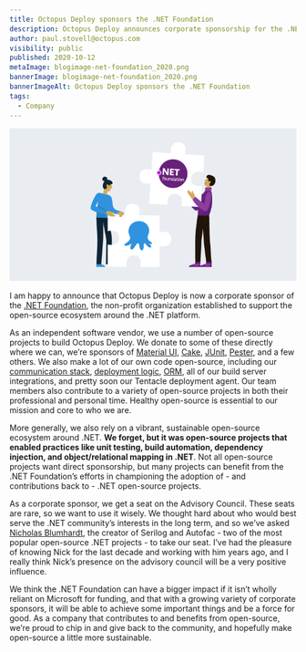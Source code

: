 ```yaml
---
title: Octopus Deploy sponsors the .NET Foundation
description: Octopus Deploy announces corporate sponsorship for the .NET Foundation
author: paul.stovell@octopus.com
visibility: public
published: 2020-10-12
metaImage: blogimage-net-foundation_2020.png
bannerImage: blogimage-net-foundation_2020.png
bannerImageAlt: Octopus Deploy sponsors the .NET Foundation
tags:
  - Company
---
```


![Octopus Deploy sponsors the .NET Foundation](blogimage-net-foundation_2020.png)

I am happy to announce that Octopus Deploy is now a corporate sponsor of the [.NET Foundation](https://dotnetfoundation.org/), the non-profit organization established to support the open-source ecosystem around the .NET platform. 

As an independent software vendor, we use a number of open-source projects to build Octopus Deploy. We donate to some of these directly where we can, we’re sponsors of [Material UI](https://material-ui.com/), [Cake](https://cakebuild.net/blog/2020/10/octopus-deploy), [JUnit](https://junit.org/), [Pester](https://github.com/pester/Pester), and a few others. We also make a lot of our own code open-source, including our [communication stack](https://github.com/OctopusDeploy/Halibut), [deployment logic](https://github.com/OctopusDeploy/Calamari), [ORM](https://github.com/OctopusDeploy/Nevermore), all of our build server integrations, and pretty soon our Tentacle deployment agent. Our team members also contribute to a variety of open-source projects in both their professional and personal time. Healthy open-source is essential to our mission and core to who we are. 

More generally, we also rely on a vibrant, sustainable open-source ecosystem around .NET. **We forget, but it was open-source projects that enabled practices like unit testing, build automation, dependency injection, and object/relational mapping in .NET**. Not all open-source projects want direct sponsorship, but many projects can benefit from the .NET Foundation’s efforts in championing the adoption of - and contributions back to - .NET open-source projects. 

As a corporate sponsor, we get a seat on the Advisory Council. These seats are rare, so we want to use it wisely. We thought hard about who would best serve the .NET community’s interests in the long term, and so we’ve asked [Nicholas Blumhardt](https://nblumhardt.com/), the creator of Serilog and Autofac - two of the most popular open-source .NET projects - to take our seat.  I’ve had the pleasure of knowing Nick for the last decade and working with him years ago, and I really think Nick’s presence on the advisory council will be a very positive influence. 

We think the .NET Foundation can have a bigger impact if it isn’t wholly reliant on Microsoft for funding, and that with a growing variety of corporate sponsors, it will be able to achieve some important things and be a force for good. As a company that contributes to and benefits from open-source, we’re proud to chip in and give back to the community, and hopefully make open-source a little more sustainable. 
